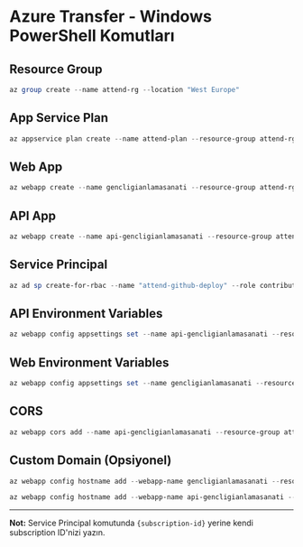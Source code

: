 # Azure Transfer - Windows PowerShell Komutları

## Resource Group
```powershell
az group create --name attend-rg --location "West Europe"
```

## App Service Plan
```powershell
az appservice plan create --name attend-plan --resource-group attend-rg --sku B1 --is-linux
```

## Web App
```powershell
az webapp create --name gencligianlamasanati --resource-group attend-rg --plan attend-plan --runtime "DOTNETCORE:9.0"
```

## API App
```powershell
az webapp create --name api-gencligianlamasanati --resource-group attend-rg --plan attend-plan --runtime "DOTNETCORE:9.0"
```

## Service Principal
```powershell
az ad sp create-for-rbac --name "attend-github-deploy" --role contributor --scopes /subscriptions/{subscription-id}/resourceGroups/attend-rg --json-auth
```

## API Environment Variables
```powershell
az webapp config appsettings set --name api-gencligianlamasanati --resource-group attend-rg --settings GoogleReCaptcha__SiteKey="6LcjWvQrAAAAAEy-FIdSFYhvgsNxI3kzBIm7hew5" GoogleReCaptcha__SecretKey="6LcjWvQrAAAAALeBcKXjw13PoD8-F5mERw8SBj8w" TenantSettings__Tenant1__Name="Erkekler" TenantSettings__Tenant1__Hash="abc123xyz" TenantSettings__Tenant1__ConnectionString="Data Source=/home/site/wwwroot/AttendDb_Erkekler.db" TenantSettings__Tenant2__Name="Kadinlar" TenantSettings__Tenant2__Hash="def456uvw" TenantSettings__Tenant2__ConnectionString="Data Source=/home/site/wwwroot/AttendDb_Kadinlar.db"
```

## Web Environment Variables
```powershell
az webapp config appsettings set --name gencligianlamasanati --resource-group attend-rg --settings ApiSettings__BaseUrl="https://api-gencligianlamasanati.azurewebsites.net/" GoogleReCaptcha__SiteKey="6LcjWvQrAAAAAEy-FIdSFYhvgsNxI3kzBIm7hew5" GoogleReCaptcha__SecretKey="6LcjWvQrAAAAALeBcKXjw13PoD8-F5mERw8SBj8w" BrandingSettings__AppName="Gençliği Anlama Sanatı" BrandingSettings__CompanyName="Gençliği Anlama Sanatı" BrandingSettings__ContactEmailUser="gencligianlamasanati" BrandingSettings__ContactEmailDomain="outlook.com" BrandingSettings__PrimaryColor="#667eea" BrandingSettings__SecondaryColor="#764ba2"
```

## CORS
```powershell
az webapp cors add --name api-gencligianlamasanati --resource-group attend-rg --allowed-origins "https://gencligianlamasanati.azurewebsites.net"
```

## Custom Domain (Opsiyonel)
```powershell
az webapp config hostname add --webapp-name gencligianlamasanati --resource-group attend-rg --hostname gencligianlamasanati.com
```

```powershell
az webapp config hostname add --webapp-name api-gencligianlamasanati --resource-group attend-rg --hostname api.gencligianlamasanati.com
```

---

**Not:** Service Principal komutunda `{subscription-id}` yerine kendi subscription ID'nizi yazın.
